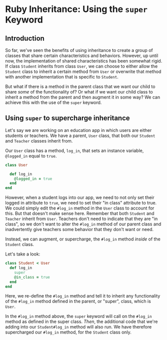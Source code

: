 # Ruby Inheritance: Using the `super` Keyword

## Introduction

So far, we've seen the benefits of using inheritance to create a group of classes that share certain characteristics and behaviors. However, up until now, the implementation of shared characteristics has been somewhat rigid. If class `Student` inherits from class `User`, we can choose to either allow the `Student` class to inherit a certain method from `User` or overwrite that method with another implementation that is specific to `Student`. 

But what if there is a method in the parent class that we want our child to share *some* of the functionality of? Or what if we want our child class to inherit a method from the parent and then augment it in some way? We can achieve this with the use of the `super` keyword. 

## Using `super` to supercharge inheritance

Let's say we are working on an education app in which users are either students or teachers. We have a parent, `User` class, that both our `Student` and `Teacher` classes inherit from. 

Our `User` class has a method, `log_in`, that sets an instance variable, `@logged_in` equal to `true`. 

```ruby
class User

  def log_in
    @logged_in = true
  end
end
```

However, when a student logs into our app, we need to not only set their logged in attribute to `true`, we need to set their "in class" attribute to true. We could simply edit the `#log_in` method in the `User` class to account for this. But that doesn't make sense here. Remember that both `Student` and `Teacher` inherit from `User`. Teachers don't need to indicate that they are "in class", so we don't want to alter the `#log_in` method of our parent class and inadvertently give teachers some behavior that they don't want or need. 

Instead, we can augment, or supercharge, the `#log_in` method *inside* of the `Student` class. 

Let's take a look:

```ruby
class Student < User
  def log_in
    super
    @in_class = true
  end
end
``` 

Here, we re-define the `#log_in` method and tell it to inherit any functionality of the `#log_in` method defined in the parent, or "super", class, which is `User`. 

In the `#log_in` method above, the `super` keyword will call on the `#log_in` method as defined in the super class. *Then*, the additional code that we're adding into our `Student#log_in` method will also run. We have therefore supercharged our `#log_in` method, for the `Student` class only. 
